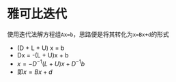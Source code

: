 # 雅可比迭代
使用迭代法解方程组`Ax=b`，思路便是将其转化为`x=Bx+d`的形式  
* (D + L + U) x = b
* Dx = -(L + U)x + b
* $x=-D^{-1}(L+U)x+D^{-1}b$
* 即$x=Bx+d$